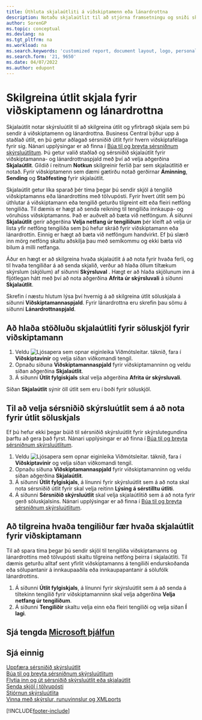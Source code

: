 ```yaml
---
title: Úthluta skjalaútliti á viðskiptamenn eða lánardrottna
description: Notaðu skjalaútlit til að stjórna framsetningu og sniði skjala á borð við reikninga og pantana sem þú sendir á viðskiptamenn og lánardrottna.
author: SorenGP
ms.topic: conceptual
ms.devlang: na
ms.tgt_pltfrm: na
ms.workload: na
ms.search.keywords: 'customized report, document layout, logo, personalize'
ms.search.form: '21, 9650'
ms.date: 04/07/2022
ms.author: edupont
---
```

# <a name="define-document-layouts-for-customers-and-vendors"></a>Skilgreina útlit skjala fyrir viðskiptamenn og lánardrottna

Skjalaútlit notar skýrsluútlit til að skilgreina útlit og yfirbragð skjala sem þú sendir á viðskiptamenn og lánardrottna. Business Central býður upp á staðlað útlit, en þú getur aðlagað sérsniðið útlit fyrir hvern viðskiptafélaga fyrir sig. Nánari upplýsingar er að finna í [Búa til og breyta sérsniðnum skýrsluútlitum](ui-how-create-custom-report-layout.md). Þú getur valið staðlað og sérsniðið skjalaútlit fyrir viðskiptamanna- og lánardrottnaspjald með því að velja aðgerðina **Skjalaútlit**. Gildið í reitnum **Notkun** skilgreinir ferlið þar sem skjalaútlitið er notað. Fyrir viðskiptamenn sem dæmi gætirðu notað gerðirnar **Áminning**, **Sending** og **Staðfesting** fyrir skjalaútlit.

Skjalaútlit getur líka sparað þér tíma þegar þú sendir skjöl á tengilið viðskiptamanns eða lánardrottins með tölvupósti. Fyrir hvert útlit sem þú úthlutar á viðskiptamann eða tengilið geturðu tilgreint eitt eða fleiri netföng tengiliða. Til dæmis er hægt að senda reikning til tengiliða innkaupa- og vöruhúss viðskiptamanns. Það er auðvelt að bæta við netföngum. Á síðunni **Skjalaútlit** gerir aðgerðina **Velja netfang úr tengiliðum** þér kleift að velja úr lista yfir netföng tengiliða sem þú hefur skráð fyrir viðskiptamann eða lánardrottin. Einnig er hægt að bæta við netföngum handvirkt. Ef þú slærð inn mörg netföng skaltu aðskilja þau með semíkommu og ekki bæta við bilum á milli netfanga.

Áður en hægt er að skilgreina hvaða skjalaútlit á að nota fyrir hvaða ferli, og til hvaða tengiliðar á að senda skjalið, verður að hlaða öllum tiltækum skýrslum (skjölum) af síðunni **Skýrsluval** . Hægt er að hlaða skjölunum inn á fljótlegan hátt með því að nota aðgerðina **Afrita úr skýrsluvali** á síðunni **Skjalaútlit**.

Skrefin í næstu hlutum lýsa því hvernig á að skilgreina útlit söluskjala á síðunni **Viðskiptamannaspjald**. Fyrir lánardrottna eru skrefin þau sömu á síðunni **Lánardrottnaspjald**.

## <a name="to-load-the-standard-document-layouts-for-sales-documents-for-a-customer"></a>Að hlaða stöðluðu skjalaútliti fyrir söluskjöl fyrir viðskiptamann

1. Veldu ![Ljósapera sem opnar eiginleika Viðmótsleitar.](media/ui-search/search_small.png "Segðu mér hvað þú vilt gera") táknið, fara í **Viðskiptavinir** og velja síðan viðkomandi tengil.
2. Opnaðu síðuna **Viðskiptamannaspjald** fyrir viðskiptamanninn og veldu síðan aðgerðina **Skjalaútlit**.
3. Á síðunni **Útlit fylgiskjals** skal velja aðgerðina **Afrita úr skýrsluvali**.

Síðan **Skjalaútlit** sýnir öll útlit sem eru í boði fyrir söluskjöl. 

## <a name="to-select-a-custom-report-layout-to-use-for-the-sales-document-layout"></a>Til að velja sérsniðið skýrsluútlit sem á að nota fyrir útlit söluskjals

Ef þú hefur ekki þegar búið til sérsniðið skýrsluútlit fyrir skýrslutegundina þarftu að gera það fyrst. Nánari upplýsingar er að finna í [Búa til og breyta sérsniðnum skýrsluútlitum](ui-how-create-custom-report-layout.md).

1. Veldu ![Ljósapera sem opnar eiginleika Viðmótsleitar.](media/ui-search/search_small.png "Segðu mér hvað þú vilt gera") táknið, fara í **Viðskiptavinir** og velja síðan viðkomandi tengil.
2. Opnaðu síðuna **Viðskiptamannaspjald** fyrir viðskiptamanninn og veldu síðan aðgerðina **Skjalaútlit**.
3. Á síðunni **Útlit fylgiskjals**, á línunni fyrir skýrsluútlit sem á að nota skal nota sérsniðið útlit fyrir skal velja reitinn **Lýsing á sérstilltu útliti**.
4. Á síðunni **Sérsniðið skýrsluútlit** skal velja skjalaútlitið sem á að nota fyrir gerð söluskjalsins. Nánari upplýsingar er að finna í [Búa til og breyta sérsniðnum skýrsluútlitum](ui-how-create-custom-report-layout.md).

## <a name="to-specify-which-contact-will-receive-which-document-layout-for-a-customer"></a>Að tilgreina hvaða tengiliður fær hvaða skjalaútlit fyrir viðskiptamann

Til að spara tíma þegar þú sendir skjöl til tengiliða viðskiptamanns og lánardrottins með tölvupósti skaltu tilgreina netföng þeirra í skjalaútliti. Til dæmis geturðu alltaf sent yfirlit viðskiptamanns á tengiliði endurskoðanda eða sölupantanir á innkaupaaðila eða innkaupapantanir á sölufólk lánardrottins.

1. Á síðunni **Útlit fylgiskjals**, á línunni fyrir skýrsluútlit sem á að senda á tiltekinn tengilið fyrir viðskiptamanninn skal velja aðgerðina **Velja netfang úr tengiliðum**.
2. Á síðunni **Tengiliðir** skaltu velja einn eða fleiri tengiliði og velja síðan **Í lagi**.

## <a name="see-related-microsoft-training"></a>Sjá tengda [Microsoft þjálfun](/training/modules/change-documents-dynamics-365-business-central/)

## <a name="see-also"></a>Sjá einnig

[Uppfæra sérsniðið skýrsluútlit](ui-update-report-layouts.md)  
[Búa til og breyta sérsniðnum skýrsluútlitum](ui-how-create-custom-report-layout.md)  
[Flytja inn og út sérsniðið skýrsluútlit eða skjalaútlit](ui-how-import-and-export-report-layout.md)  
[Senda skjöl í tölvupósti](ui-how-send-documents-email.md)  
[Stjórnun skýrsluútlita](ui-manage-report-layouts.md)  
[Vinna með skýrslur, runuvinnslur og XMLports](ui-work-report.md)  


[!INCLUDE[footer-include](includes/footer-banner.md)]
